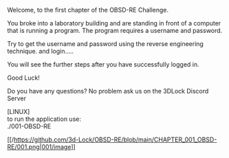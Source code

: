 Welcome, to the first chapter of the OBSD-RE Challenge.

You broke into a laboratory building and are standing in front of a computer that is running a program.
The program requires a username and password.


Try to get the username and password using the reverse engineering technique.
and login.....

You will see the further steps after you have successfully logged in.


Good Luck!


Do you have any questions? 
No problem ask us on the 3DLock Discord Server 

[LINUX] <br>
to run the application use: <br>
./001-OBSD-RE


[[/https://github.com/3d-Lock/OBSD-RE/blob/main/CHAPTER_001_OBSD-RE/001.png|001/image]]
